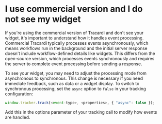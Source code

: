 # I use commercial version and I do not see my widget

If you're using the commercial version of Tracardi and don't see your widget, it's important to understand how it
handles event processing. Commercial Tracardi typically processes events asynchronously, which means workflows run in
the background and the initial server response doesn't include workflow-defined details like widgets. This differs from
the open-source version, which processes events synchronously and requires the server to complete event processing
before sending a response.

To see your widget, you may need to adjust the processing mode from asynchronous to synchronous. This change is
necessary if you need immediate feedback, such as data or a widget display. To switch to synchronous processing, set
the `async` option to `false` in your tracking configuration:

```javascript
window.tracker.track(<event-type>, <properties>, { "async": false });
```

Add this in the options parameter of your tracking call to modify how events are handled.
